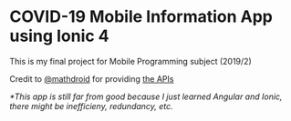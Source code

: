 # COVID-19 Mobile Information App using Ionic 4

This is my final project for Mobile Programming subject (2019/2)

Credit to [@mathdroid](https://github.com/mathdroid) for providing [the APIs](https://github.com/mathdroid/covid-19-api)

_*This app is still far from good because I just learned Angular and Ionic, there might be inefficieny, redundancy, etc._
